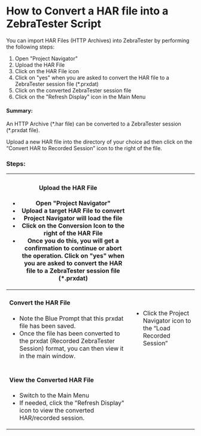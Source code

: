 # How to Convert a HAR file into a ZebraTester Script

You can import HAR Files (HTTP Archives) into ZebraTester by performing the following steps:

1. Open "Project Navigator"
2. Upload the HAR File
3. Click on the HAR File icon
4. Click on "yes" when you are asked to convert the HAR file to a ZebraTester session file (\*.prxdat)
5. Click on the converted ZebraTester session file
6. Click on the "Refresh Display" icon in the Main Menu

#### Summary: <a href="#howtoconvertaharfileintoazebratesterscript-summary" id="howtoconvertaharfileintoazebratesterscript-summary"></a>

An HTTP Archive (\*.har file) can be converted to a ZebraTester session (\*.prxdat file).

Upload a new HAR file into the directory of your choice ad then click on the “Convert HAR to Recorded Session” icon to the right of the file.

### Steps: <a href="#howtoconvertaharfileintoazebratesterscript-steps" id="howtoconvertaharfileintoazebratesterscript-steps"></a>

| <h4 id="howtoconvertaharfileintoazebratesterscript-uploadtheharfile">Upload the HAR File</h4><ul><li>Open "Project Navigator"</li><li>Upload a target HAR File to convert</li><li>Project Navigator will load the file</li><li>Click on the Conversion Icon to the right of the HAR File</li><li>Once you do this, you will get a confirmation to continue or abort the operation. Click on "yes" when you are asked to convert the HAR file to a ZebraTester session file (*.prxdat)</li></ul> |                                                                                          |
| ----------------------------------------------------------------------------------------------------------------------------------------------------------------------------------------------------------------------------------------------------------------------------------------------------------------------------------------------------------------------------------------------------------------------------------------------------------------------------------------------- | ---------------------------------------------------------------------------------------- |
| <h4 id="howtoconvertaharfileintoazebratesterscript-converttheharfile">Convert the HAR File</h4><ul><li>Note the Blue Prompt that this prxdat file has been saved.</li><li>Once the file has been converted to the prxdat (Recorded ZebraTester Session) format, you can then view it in the main window.</li></ul>                                                                                                                                                                              | <p></p><ul><li>Click the Project Navigator icon to the “Load Recorded Session”</li></ul> |
| <h4 id="howtoconvertaharfileintoazebratesterscript-viewtheconvertedharfile">View the Converted HAR File</h4><ul><li>Switch to the Main Menu</li><li>If needed, click the "Refresh Display" icon to view the converted HAR/recorded session.</li></ul>                                                                                                                                                                                                                                           |                                                                                          |
